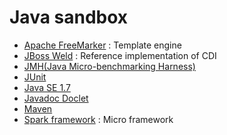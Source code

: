 # Java sandbox

- [Apache FreeMarker](freemarker) : Template engine
- [JBoss Weld](weld) : Reference implementation of CDI
- [JMH(Java Micro-benchmarking Harness)](jmh)
- [JUnit](junit)
- [Java SE 1.7](se-1.7)
- [Javadoc Doclet](doclet)
- [Maven](maven)
- [Spark framework](spark-framework) : Micro framework
